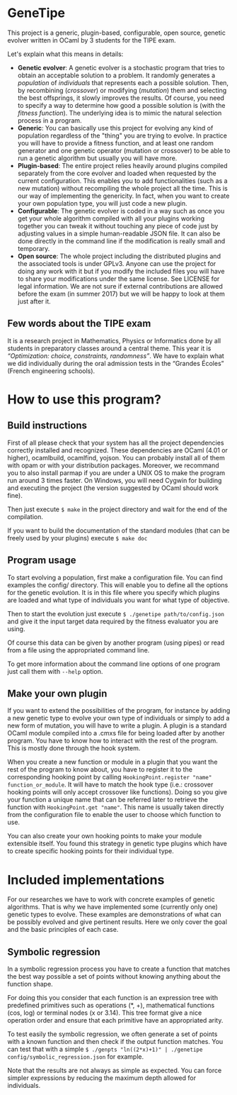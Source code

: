 # GeneTipe
This project is a generic, plugin-based, configurable, open source, genetic evolver written in OCaml by 3 students for the TIPE exam.

Let's explain what this means in details:
* __Genetic evolver__:
A genetic evolver is a stochastic program that tries to obtain an acceptable solution to a problem.
It randomly generates a *population* of *individuals* that represents each a possible solution. Then, by recombining (*crossover*) or modifying (*mutation*) them and selecting the best offsprings, it slowly improves the results.
Of course, you need to specify a way to determine how good a possible solution is (with the *fitness function*). The underlying idea is to mimic the natural selection process in a program.
* __Generic__:
You can basically use this project for evolving any kind of population regardless of the "thing" you are trying to evolve.
In practice you will have to provide a fitness function, and at least one random generator and one genetic operator (mutation or crossover) to be able to run a genetic algorithm but usually you will have more.
* __Plugin-based__:
The entire project relies heavily around plugins compiled separately from the core evolver and loaded when requested by the current configuration.
This enables you to add functionalities (such as a new mutation) without recompiling the whole project all the time.
This is our way of implementing the genericity. In fact, when you want to create your own population type, you will just code a new plugin.
* __Configurable__:
The genetic evolver is coded in a way such as once you get your whole algorithm compiled with all your plugins working together you can tweak it without touching any piece of code just by adjusting values in a simple human-readable JSON file.
It can also be done directly in the command line if the modification is really small and temporary.
* __Open source__:
The whole project including the distributed plugins and the associated tools is under GPLv3.
Anyone can use the project for doing any work with it but if you modify the included files you will have to share your modifications under the same license.
See LICENSE for legal information.
We are not sure if external contributions are allowed before the exam (in summer 2017) but we will be happy to look at them just after it.

## Few words about the TIPE exam
It is a research project in Mathematics, Physics or Informatics done by all students in preparatory classes around a central theme. This year it is *“Optimization: choice, constraints, randomness”*.
We have to explain what we did individually during the oral admission tests in the “Grandes Écoles” (French engineering schools).

# How to use this program?
## Build instructions
First of all please check that your system has all the project dependencies correctly installed and recognized.
These dependencies are OCaml (4.01 or higher), ocamlbuild, ocamlfind, yojson. You can probably install all of them with opam or with your distribution packages. Moreover, we recommand you to also install parmap if you are under a UNIX OS to make the program run around 3 times faster. On Windows, you will need Cygwin for building and executing the project (the version suggested by OCaml should work fine).

Then just execute `$ make` in the project directory and wait for the end of the compilation.

If you want to build the documentation of the standard modules (that can be freely used by your plugins) execute `$ make doc`

## Program usage
To start evolving a population, first make a configuration file. You can find examples the config/ directory.
This will enable you to define all the options for the genetic evolution.
It is in this file where you specify which plugins are loaded and what type of individuals you want for what type of objective.

Then to start the evolution just execute `$ ./genetipe path/to/config.json` and give it the input target data required by the fitness evaluator you are using.

Of course this data can be given by another program (using pipes) or read from a file using the appropriated command line.

To get more information about the command line options of one program just call them with `--help` option.

## Make your own plugin
If you want to extend the possibilities of the program, for instance by adding a new genetic type to evolve your own type of individuals or simply to add a new form of mutation, you will have to write a plugin.
A plugin is a standard OCaml module compiled into a .cmxs file for being loaded after by another program.
You have to know how to interact with the rest of the program. This is mostly done through the hook system.

When you create a new function or module in a plugin that you want the rest of the program to know about, you have to register it to the corresponding hooking point by calling `HookingPoint.register "name" function_or_module`.
It will have to match the hook type (i.e.: crossover hooking points will only accept crossover like functions).
Doing so you give your function a unique name that can be referred later to retrieve the function with `HookingPoint.get "name"`.
This name is usually taken directly from the configuration file to enable the user to choose which function to use.

You can also create your own hooking points to make your module extensible itself.
You found this strategy in genetic type plugins which have to create specific hooking points for their individual type.

# Included implementations
For our researches we have to work with concrete examples of genetic algorithms.
That is why we have implemented some (currently only one) genetic types to evolve.
These examples are demonstrations of what can be possibly evolved and give pertinent results.
Here we only cover the goal and the basic principles of each case.

## Symbolic regression
In a symbolic regression process you have to create a function that matches the best way possible a set of points without knowing anything about the function shape.

For doing this you consider that each function is an expression tree with predefined primitives such as operations (*, +), mathematical functions (cos, log) or terminal nodes (x or 3.14).
This tree format give a nice operation order and ensure that each primitive have an appropriated arity.

To test easily the symbolic regression, we often generate a set of points with a known function and then check if the output function matches.
You can test that with a simple `$ ./genpts "ln((2*x)+1)" | ./genetipe config/symbolic_regression.json` for example.

Note that the results are not always as simple as expected. You can force simpler expressions by reducing the maximum depth allowed for individuals.
